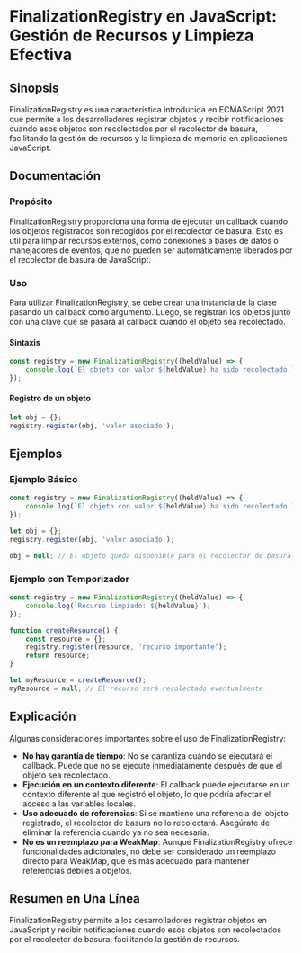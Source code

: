 <!--
Meta Description: # FinalizationRegistry en JavaScript: Gestión de Recursos y Limpieza Efectiva ## Sinopsis FinalizationRegistry es una característica introducida en EC...
Meta Keywords: finalizationregistry, javascript, que, objeto, objetos
-->

# FinalizationRegistry en JavaScript: Gestión de Recursos y Limpieza Efectiva

## Sinopsis
FinalizationRegistry es una característica introducida en ECMAScript 2021 que permite a los desarrolladores registrar objetos y recibir notificaciones cuando esos objetos son recolectados por el recolector de basura, facilitando la gestión de recursos y la limpieza de memoria en aplicaciones JavaScript.

## Documentación

### Propósito
FinalizationRegistry proporciona una forma de ejecutar un callback cuando los objetos registrados son recogidos por el recolector de basura. Esto es útil para limpiar recursos externos, como conexiones a bases de datos o manejadores de eventos, que no pueden ser automáticamente liberados por el recolector de basura de JavaScript.

### Uso
Para utilizar FinalizationRegistry, se debe crear una instancia de la clase pasando un callback como argumento. Luego, se registran los objetos junto con una clave que se pasará al callback cuando el objeto sea recolectado.

#### Sintaxis
```javascript
const registry = new FinalizationRegistry((heldValue) => {
    console.log(`El objeto con valor ${heldValue} ha sido recolectado.`);
});
```

#### Registro de un objeto
```javascript
let obj = {};
registry.register(obj, 'valor asociado');
```

## Ejemplos

### Ejemplo Básico
```javascript
const registry = new FinalizationRegistry((heldValue) => {
    console.log(`El objeto con valor ${heldValue} ha sido recolectado.`);
});

let obj = {};
registry.register(obj, 'valor asociado');

obj = null; // El objeto queda disponible para el recolector de basura
```

### Ejemplo con Temporizador
```javascript
const registry = new FinalizationRegistry((heldValue) => {
    console.log(`Recurso limpiado: ${heldValue}`);
});

function createResource() {
    const resource = {};
    registry.register(resource, 'recurso importante');
    return resource;
}

let myResource = createResource();
myResource = null; // El recurso será recolectado eventualmente
```

## Explicación
Algunas consideraciones importantes sobre el uso de FinalizationRegistry:

- **No hay garantía de tiempo**: No se garantiza cuándo se ejecutará el callback. Puede que no se ejecute inmediatamente después de que el objeto sea recolectado.
- **Ejecución en un contexto diferente**: El callback puede ejecutarse en un contexto diferente al que registró el objeto, lo que podría afectar el acceso a las variables locales.
- **Uso adecuado de referencias**: Si se mantiene una referencia del objeto registrado, el recolector de basura no lo recolectará. Asegúrate de eliminar la referencia cuando ya no sea necesaria.
- **No es un reemplazo para WeakMap**: Aunque FinalizationRegistry ofrece funcionalidades adicionales, no debe ser considerado un reemplazo directo para WeakMap, que es más adecuado para mantener referencias débiles a objetos.

## Resumen en Una Línea
FinalizationRegistry permite a los desarrolladores registrar objetos en JavaScript y recibir notificaciones cuando esos objetos son recolectados por el recolector de basura, facilitando la gestión de recursos.